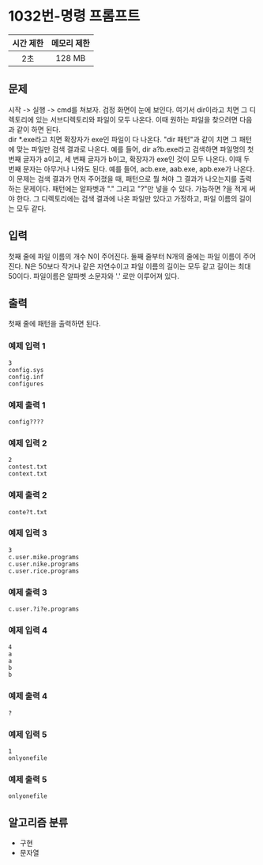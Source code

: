# 1032번-명령 프롬프트
|시간 제한|메모리 제한|
|:--:|:--:|
|2초|128 MB|

## 문제
시작 -> 실행 -> cmd를 쳐보자. 검정 화면이 눈에 보인다. 여기서 dir이라고 치면 그 디렉토리에 있는 서브디렉토리와 파일이 모두 나온다. 이때 원하는 파일을 찾으려면 다음과 같이 하면 된다.  
dir *.exe라고 치면 확장자가 exe인 파일이 다 나온다. "dir 패턴"과 같이 치면 그 패턴에 맞는 파일만 검색 결과로 나온다. 예를 들어, dir a?b.exe라고 검색하면 파일명의 첫 번째 글자가 a이고, 세 번째 글자가 b이고, 확장자가 exe인 것이 모두 나온다. 이때 두 번째 문자는 아무거나 나와도 된다. 예를 들어, acb.exe, aab.exe, apb.exe가 나온다.  
이 문제는 검색 결과가 먼저 주어졌을 때, 패턴으로 뭘 쳐야 그 결과가 나오는지를 출력하는 문제이다. 패턴에는 알파벳과 "." 그리고 "?"만 넣을 수 있다. 가능하면 ?을 적게 써야 한다. 그 디렉토리에는 검색 결과에 나온 파일만 있다고 가정하고, 파일 이름의 길이는 모두 같다.

## 입력
첫째 줄에 파일 이름의 개수 N이 주어진다. 둘째 줄부터 N개의 줄에는 파일 이름이 주어진다. N은 50보다 작거나 같은 자연수이고 파일 이름의 길이는 모두 같고 길이는 최대 50이다. 파일이름은 알파벳 소문자와 '.' 로만 이루어져 있다.

## 출력
첫째 줄에 패턴을 출력하면 된다.

### 예제 입력 1
```
3
config.sys
config.inf
configures
```

### 예제 출력 1
```
config????
```

### 예제 입력 2
```
2
contest.txt
context.txt
```

### 예제 출력 2
```
conte?t.txt
```

### 예제 입력 3
```
3
c.user.mike.programs
c.user.nike.programs
c.user.rice.programs
```

### 예제 출력 3
```
c.user.?i?e.programs
```

### 예제 입력 4
```
4
a
a
b
b
```

### 예제 출력 4
```
?
```

### 예제 입력 5
```
1
onlyonefile
```

### 예제 출력 5
```
onlyonefile
```

## 알고리즘 분류
- 구현
- 문자열
